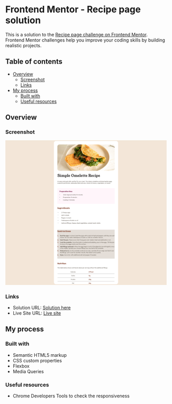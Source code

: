 # Frontend Mentor - Recipe page solution

This is a solution to the [Recipe page challenge on Frontend Mentor](https://www.frontendmentor.io/challenges/recipe-page-KiTsR8QQKm). Frontend Mentor challenges help you improve your coding skills by building realistic projects. 

## Table of contents

- [Overview](#overview)
  - [Screenshot](#screenshot)
  - [Links](#links)
- [My process](#my-process)
  - [Built with](#built-with)
  - [Useful resources](#useful-resources)


## Overview

### Screenshot

![](./screenshot.png)



### Links

- Solution URL: [Solution here](https://github.com/bandianconde/front-end-practical-projects/blob/main/front-end-mentor-io-challenges/recipe-page)
- Live Site URL: [Live site](https://recipe-page-green-omega.vercel.app/)

## My process

### Built with

- Semantic HTML5 markup
- CSS custom properties
- Flexbox
- Media Queries



### Useful resources

-  Chrome Developers Tools to check the responsiveness



